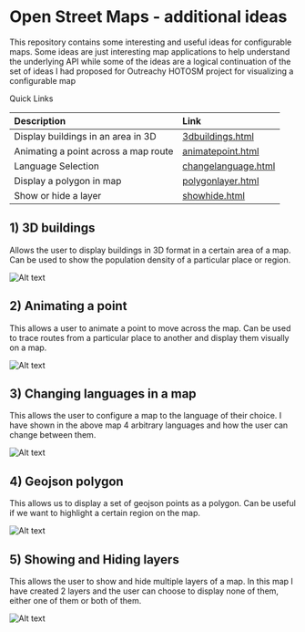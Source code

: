 # Open Street Maps - additional ideas
This repository contains some interesting and useful ideas for configurable maps. Some ideas are just interesting map applications to help understand the underlying API while some of the ideas are a logical continuation of the set of ideas I had proposed for Outreachy HOTOSM project for visualizing a configurable map

Quick Links

Description | Link
:--- | :---
Display buildings in an area in 3D | [3dbuildings.html](https://ananyaarun.github.io/OSM-5/3dbuildings.html)
Animating a point across a map route | [animatepoint.html](https://ananyaarun.github.io/OSM-5/animatepoint.html)
Language Selection | [changelanguage.html](https://ananyaarun.github.io/OSM-5/changelanguage.html)
Display a polygon in map | [polygonlayer.html](https://ananyaarun.github.io/OSM-5/polygonlayer.html)
Show or hide a layer | [showhide.html](https://ananyaarun.github.io/OSM-5/showhide.html)

## 1) 3D buildings
  Allows the user to display buildings in 3D format in a certain area of a map. Can be used to show the population density of a    particular place or region.
  
  ![Alt text](https://github.com/ananyaarun/OSM-5/blob/master/1.png?raw=true "Optional Title")
  
  
## 2) Animating a point
  This allows a user to animate a point to move across the map. Can be used to trace routes from a particular place to another and display them visually on a map.
  
  
  ![Alt text](https://github.com/ananyaarun/OSM-5/blob/master/2.png?raw=true "Optional Title")
  
  
## 3) Changing languages in a map
   This allows the user to configure a map to the language of their choice. I have shown in the above map 4 arbitrary languages and how the user can change between them.
   
   
  ![Alt text](https://github.com/ananyaarun/OSM-5/blob/master/3.png?raw=true "Optional Title")
  
   
## 4) Geojson polygon
   This allows us to display a set of geojson points as a polygon. Can be useful if we want to highlight a certain region on the map.
   
   
  ![Alt text](https://github.com/ananyaarun/OSM-5/blob/master/4.png?raw=true "Optional Title")
  
   
## 5) Showing and Hiding layers
   This allows the user to show and hide multiple layers of a map. In this map I have created 2 layers and the user can choose to display none of them, either one of them or both of them.
   
   
  ![Alt text](https://github.com/ananyaarun/OSM-5/blob/master/5.png?raw=true "Optional Title")
  
